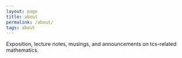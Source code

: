 ```yaml
---
layout: page
title: about
permalink: /about/
tags: about
---
```


Exposition, lecture notes, musings, and announcements
on tcs-related mathematics.
